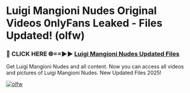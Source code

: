 # Luigi Mangioni Nudes Original Videos 0nlyFans Leaked - Files Updated! (olfw)

<h3>🔴 CLICK HERE 🌐==►► <a href="https://tinyurl.com/4mcuefdz" rel="nofollow">Luigi Mangioni Nudes Updated Files</a></h3>

Get Luigi Mangioni Nudes and all content. Now you can access all videos and pictures of Luigi Mangioni Nudes. New Updated Files 2025!

[![olfw](https://i.imgur.com/StAQSOY.gif)](https://tinyurl.com/4mcuefdz)
